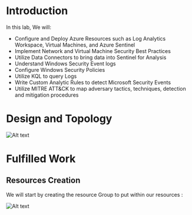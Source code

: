 # Introduction

In this lab, We will:

- Configure and Deploy Azure Resources such as Log Analytics Workspace, Virtual Machines, and Azure Sentinel
- Implement Network and Virtual Machine Security Best Practices
- Utilize Data Connectors to bring data into Sentinel for Analysis
- Understand Windows Security Event logs
- Configure Windows Security Policies
- Utilize KQL to query Logs
- Write Custom Analytic Rules to detect Microsoft Security Events
- Utilize MITRE ATT&CK to map adversary tactics, techniques, detection and mitigation procedures

# Design and Topology

![Alt text](image.png)

# Fulfilled Work

## Resources Creation

We will start by creating the resource Group to put within our resources :

![Alt text](image-1.png)
